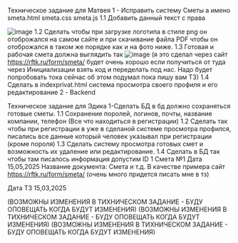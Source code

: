 Техническое задание для Матвея
1 - Исправить систему Сметы а имено smeta.html smeta.css smeta.js
1.1 Добавить данный текст с права 

![image](https://github.com/user-attachments/assets/9c51919a-e43f-443c-b379-63f7d6e79bc7)
1.2 Сделать чтобы при загрузке логотипа в стиле png он отоброжался на самом сайте и при скачивание файла PDF чтобы он отоброжался в таком же порядке как и на фото ниже.
1.3 Готовая и рабочая смета должна выглядить так ![image](https://github.com/user-attachments/assets/4ba6c746-f0e5-4d3f-853b-ad4551e04195)
(я это сделал через сайт https://rftk.ru/form/smeta/ будет очень хорошо если получиться от туда через Инициализации взять код и переделать под нас.
Надо будет попробовать тока сейчас об этом подумал пока пишу вам ТЗ)
1.4 Сделать в indexprivat.html система просмотра своего профиля и его редактирование
2 - Backend

Техническое задание для Эдика
1-Сделать БД в бд должно сохраняться готовые сметы.
1.1 Сохранение поролей, логинов, почты, название компании, телефон (Все что находиться в регистрации)
1.2 Сделать так чтобы при регистрации в уже в сделаной системе просмотра профился, писались все данные который человек указывал при регистрации (кроме пороля)
1.3 Сделать систему просмотра готовых смет и возможность их удаление или редактирование.
1.4 Сделать в БД так чтобы там писалось информация допустим ID 1 Смета №1 Дата 15,05,2025 Название документа: Смета и т.д. В качестве примера сайт https://rftk.ru/form/smeta/ (очень много придется писать мне в тз)

Дата ТЗ 15,03,2025 

(ВОЗМОЖНЫ ИЗМЕНЕНИЯ В ТИХНИЧЕСКОМ ЗАДАНИЕ - БУДУ ОПОВЕЩАТЬ КОГДА БУДУТ ИЗМЕНЕНИЯ)
(ВОЗМОЖНЫ ИЗМЕНЕНИЯ В ТИХНИЧЕСКОМ ЗАДАНИЕ - БУДУ ОПОВЕЩАТЬ КОГДА БУДУТ ИЗМЕНЕНИЯ)
(ВОЗМОЖНЫ ИЗМЕНЕНИЯ В ТИХНИЧЕСКОМ ЗАДАНИЕ - БУДУ ОПОВЕЩАТЬ КОГДА БУДУТ ИЗМЕНЕНИЯ)

